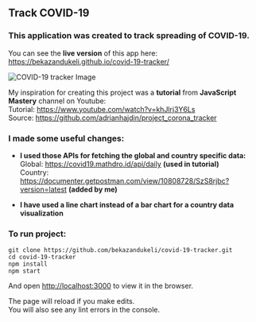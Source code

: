 ## Track COVID-19
### This application was created to track spreading of COVID-19.<br />

You can see the <strong>live version</strong> of this app here: https://bekazandukeli.github.io/covid-19-tracker/<br />

![COVID-19 tracker Image](https://i.imgur.com/ZhlQ6zC.png)

My inspiration for creating this project was a <strong>tutorial</strong> from <strong>JavaScript Mastery</strong> channel on Youtube:<br /> Tutorial: https://www.youtube.com/watch?v=khJlrj3Y6Ls<br />
Source: https://github.com/adrianhajdin/project_corona_tracker

### I made some useful changes:<br />
* <strong>I used those APIs for fetching the global and country specific data:</strong><br /> 
Global: https://covid19.mathdro.id/api/daily <strong>(used in tutorial)</strong><br />
Country: https://documenter.getpostman.com/view/10808728/SzS8rjbc?version=latest <strong>(added by me)</strong><br />

* <strong>I have used a line chart instead of a bar chart for a country data visualization</strong>

### To run project:<br />

`git clone https://github.com/bekazandukeli/covid-19-tracker.git`<br />
`cd covid-19-tracker`<br />
`npm install`<br />
`npm start`<br />

And open [http://localhost:3000](http://localhost:30aa) to view it in the browser.

The page will reload if you make edits.<br />
You will also see any lint errors in the console.



